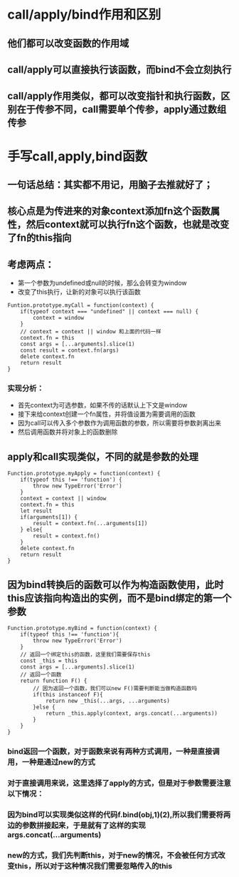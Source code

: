 # call/apply/bind作用和区别

## 他们都可以改变函数的作用域

## call/apply可以直接执行该函数，而bind不会立刻执行
## call/apply作用类似，都可以改变指针和执行函数，区别在于传参不同，call需要单个传参，apply通过数组传参

# 手写call,apply,bind函数
## 一句话总结：其实都不用记，用脑子去推就好了；
## 核心点是为传进来的对象context添加fn这个函数属性，然后context就可以执行fn这个函数，也就是改变了fn的this指向
## 考虑两点：
- 第一个参数为undefined或null的时候，那么会转变为window
- 改变了this执行，让新的对象可以执行该函数
```
Funtion.prototype.myCall = function(context) {
    if(typeof context === "undefined" || context === null) {
        context = window
    }
    // context = context || window 和上面的代码一样
    context.fn = this
    const args = [...arguments].slice(1)
    const result = context.fn(args)
    delete context.fn
    return result
}
``` 
### 实现分析：
- 首先context为可选参数，如果不传的话默认上下文是window
- 接下来给context创建一个fn属性，并将值设置为需要调用的函数
- 因为call可以传入多个参数作为调用函数的参数，所以需要将参数剥离出来
- 然后调用函数并将对象上的函数删除

## apply和call实现类似，不同的就是参数的处理
```
Function.prototype.myApply = function(context) {
    if(typeof this !== 'function') {
        throw new TypeError('Error')
    }
    context = context || window
    context.fn = this
    let result
    if(arguments[1]) {
        result = context.fn(...arguments[1])
    } else{
        result = context.fn()
    }
    delete context.fn
    return result
}
```

## 因为bind转换后的函数可以作为构造函数使用，此时this应该指向构造出的实例，而不是bind绑定的第一个参数
```
Function.prototype.myBind = function(context) {
    if(typeof this !== 'function'){
        throw new TypeError('Error')
    }
    // 返回一个绑定this的函数，这里我们需要保存this
    const _this = this
    const args = [...arguments].slice(1)
    // 返回一个函数
    return function F() {
        // 因为返回一个函数，我们可以new F()需要判断能当做构造函数吗
        if(this instanceof F){
            return new _this(...args, ...arguments)
        }else {
            return _this.apply(context, args.concat(...arguments))
        }
    }
}
```
### bind返回一个函数，对于函数来说有两种方式调用，一种是直接调用，一种是通过new的方式
### 对于直接调用来说，这里选择了apply的方式，但是对于参数需要注意以下情况：
### 因为bind可以实现类似这样的代码f.bind(obj,1)(2),所以我们需要将两边的参数拼接起来，于是就有了这样的实现args.concat(...arguments)
### new的方式，我们先判断this，对于new的情况，不会被任何方式改变this，所以对于这种情况我们需要忽略传入的this